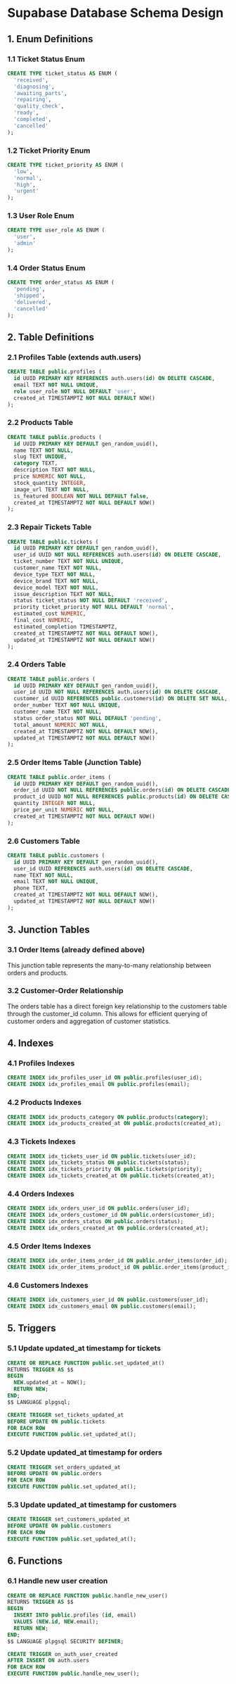 # Supabase Database Schema Design

## 1. Enum Definitions

### 1.1 Ticket Status Enum
```sql
CREATE TYPE ticket_status AS ENUM (
  'received',
  'diagnosing',
  'awaiting_parts',
  'repairing',
  'quality_check',
  'ready',
  'completed',
  'cancelled'
);
```

### 1.2 Ticket Priority Enum
```sql
CREATE TYPE ticket_priority AS ENUM (
  'low',
  'normal',
  'high',
  'urgent'
);
```

### 1.3 User Role Enum
```sql
CREATE TYPE user_role AS ENUM (
  'user',
  'admin'
);
```

### 1.4 Order Status Enum
```sql
CREATE TYPE order_status AS ENUM (
  'pending',
  'shipped',
  'delivered',
  'cancelled'
);
```

## 2. Table Definitions

### 2.1 Profiles Table (extends auth.users)
```sql
CREATE TABLE public.profiles (
  id UUID PRIMARY KEY REFERENCES auth.users(id) ON DELETE CASCADE,
  email TEXT NOT NULL UNIQUE,
  role user_role NOT NULL DEFAULT 'user',
  created_at TIMESTAMPTZ NOT NULL DEFAULT NOW()
);
```

### 2.2 Products Table
```sql
CREATE TABLE public.products (
  id UUID PRIMARY KEY DEFAULT gen_random_uuid(),
  name TEXT NOT NULL,
  slug TEXT UNIQUE,
  category TEXT,
  description TEXT NOT NULL,
  price NUMERIC NOT NULL,
  stock_quantity INTEGER,
  image_url TEXT NOT NULL,
  is_featured BOOLEAN NOT NULL DEFAULT false,
  created_at TIMESTAMPTZ NOT NULL DEFAULT NOW()
);
```

### 2.3 Repair Tickets Table
```sql
CREATE TABLE public.tickets (
  id UUID PRIMARY KEY DEFAULT gen_random_uuid(),
  user_id UUID NOT NULL REFERENCES auth.users(id) ON DELETE CASCADE,
  ticket_number TEXT NOT NULL UNIQUE,
  customer_name TEXT NOT NULL,
  device_type TEXT NOT NULL,
  device_brand TEXT NOT NULL,
  device_model TEXT NOT NULL,
  issue_description TEXT NOT NULL,
  status ticket_status NOT NULL DEFAULT 'received',
  priority ticket_priority NOT NULL DEFAULT 'normal',
  estimated_cost NUMERIC,
  final_cost NUMERIC,
  estimated_completion TIMESTAMPTZ,
  created_at TIMESTAMPTZ NOT NULL DEFAULT NOW(),
  updated_at TIMESTAMPTZ NOT NULL DEFAULT NOW()
);
```

### 2.4 Orders Table
```sql
CREATE TABLE public.orders (
  id UUID PRIMARY KEY DEFAULT gen_random_uuid(),
  user_id UUID NOT NULL REFERENCES auth.users(id) ON DELETE CASCADE,
  customer_id UUID REFERENCES public.customers(id) ON DELETE SET NULL,
  order_number TEXT NOT NULL UNIQUE,
  customer_name TEXT NOT NULL,
  status order_status NOT NULL DEFAULT 'pending',
  total_amount NUMERIC NOT NULL,
  created_at TIMESTAMPTZ NOT NULL DEFAULT NOW(),
  updated_at TIMESTAMPTZ NOT NULL DEFAULT NOW()
);
```

### 2.5 Order Items Table (Junction Table)
```sql
CREATE TABLE public.order_items (
  id UUID PRIMARY KEY DEFAULT gen_random_uuid(),
  order_id UUID NOT NULL REFERENCES public.orders(id) ON DELETE CASCADE,
  product_id UUID NOT NULL REFERENCES public.products(id) ON DELETE CASCADE,
  quantity INTEGER NOT NULL,
  price_per_unit NUMERIC NOT NULL,
  created_at TIMESTAMPTZ NOT NULL DEFAULT NOW()
);
```

### 2.6 Customers Table
```sql
CREATE TABLE public.customers (
  id UUID PRIMARY KEY DEFAULT gen_random_uuid(),
  user_id UUID REFERENCES auth.users(id) ON DELETE CASCADE,
  name TEXT NOT NULL,
  email TEXT NOT NULL UNIQUE,
  phone TEXT,
  created_at TIMESTAMPTZ NOT NULL DEFAULT NOW(),
  updated_at TIMESTAMPTZ NOT NULL DEFAULT NOW()
);
```

## 3. Junction Tables

### 3.1 Order Items (already defined above)
This junction table represents the many-to-many relationship between orders and products.

### 3.2 Customer-Order Relationship
The orders table has a direct foreign key relationship to the customers table through the customer_id column. This allows for efficient querying of customer orders and aggregation of customer statistics.

## 4. Indexes

### 4.1 Profiles Indexes
```sql
CREATE INDEX idx_profiles_user_id ON public.profiles(user_id);
CREATE INDEX idx_profiles_email ON public.profiles(email);
```

### 4.2 Products Indexes
```sql
CREATE INDEX idx_products_category ON public.products(category);
CREATE INDEX idx_products_created_at ON public.products(created_at);
```

### 4.3 Tickets Indexes
```sql
CREATE INDEX idx_tickets_user_id ON public.tickets(user_id);
CREATE INDEX idx_tickets_status ON public.tickets(status);
CREATE INDEX idx_tickets_priority ON public.tickets(priority);
CREATE INDEX idx_tickets_created_at ON public.tickets(created_at);
```

### 4.4 Orders Indexes
```sql
CREATE INDEX idx_orders_user_id ON public.orders(user_id);
CREATE INDEX idx_orders_customer_id ON public.orders(customer_id);
CREATE INDEX idx_orders_status ON public.orders(status);
CREATE INDEX idx_orders_created_at ON public.orders(created_at);
```

### 4.5 Order Items Indexes
```sql
CREATE INDEX idx_order_items_order_id ON public.order_items(order_id);
CREATE INDEX idx_order_items_product_id ON public.order_items(product_id);
```

### 4.6 Customers Indexes
```sql
CREATE INDEX idx_customers_user_id ON public.customers(user_id);
CREATE INDEX idx_customers_email ON public.customers(email);
```

## 5. Triggers

### 5.1 Update updated_at timestamp for tickets
```sql
CREATE OR REPLACE FUNCTION public.set_updated_at()
RETURNS TRIGGER AS $$
BEGIN
  NEW.updated_at = NOW();
  RETURN NEW;
END;
$$ LANGUAGE plpgsql;

CREATE TRIGGER set_tickets_updated_at
BEFORE UPDATE ON public.tickets
FOR EACH ROW
EXECUTE FUNCTION public.set_updated_at();
```

### 5.2 Update updated_at timestamp for orders
```sql
CREATE TRIGGER set_orders_updated_at
BEFORE UPDATE ON public.orders
FOR EACH ROW
EXECUTE FUNCTION public.set_updated_at();
```

### 5.3 Update updated_at timestamp for customers
```sql
CREATE TRIGGER set_customers_updated_at
BEFORE UPDATE ON public.customers
FOR EACH ROW
EXECUTE FUNCTION public.set_updated_at();
```

## 6. Functions

### 6.1 Handle new user creation
```sql
CREATE OR REPLACE FUNCTION public.handle_new_user()
RETURNS TRIGGER AS $$
BEGIN
  INSERT INTO public.profiles (id, email)
  VALUES (NEW.id, NEW.email);
  RETURN NEW;
END;
$$ LANGUAGE plpgsql SECURITY DEFINER;

CREATE TRIGGER on_auth_user_created
AFTER INSERT ON auth.users
FOR EACH ROW
EXECUTE FUNCTION public.handle_new_user();
```